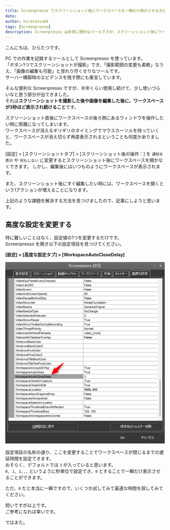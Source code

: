 ```yaml
---
title: Screenpresso でスクリーンショット後にワークスペースを一瞬だけ表示させる方法
date: 
author: hiratatsu04
tags: [Screenpresso]
description: Screenpresso は非常に便利なツールですが、スクリーンショット後にワークスペースが邪魔になってしまうときがあります。この記事ではワークスペースを一瞬だけ表示させる方法について記載します。
---
```


こんにちは、ひらたつです。

PC での作業を記録するツールとして Screenpresso を使っています。  
「ボタン1つでスクリーンショットが撮影」でき、「撮影範囲の変更も柔軟」なうえ、「画像の編集も可能」と至れり尽くせりなツールです。  
サーバー構築時のエビデンスを残す際にも重宝しています。  

そんな便利な Screenpresso ですが、半年くらい使用し続けて、少し使いづらいなと思う部分が出てきました。  
それは**スクリーンショットを撮影した後や画像を編集した後に、ワークスペースが3秒ほど表示され続けること**です。

スクリーンショット直後にワークスペースの後ろ側にあるウィンドウを操作したい時に邪魔になってしまいます。  
ワークスペースが消えるギリギリのタイミングでマウスカーソルを持っていくと、ワークスペースが消え切らず再度表示されるということも何度かありました。

[設定] > [スクリーンショットタブ] > [スクリーンショット後の操作：] を `通知を表示` や `何もしない` に変更するとスクリーンショット後にワークスペースを開かなくできます。
しかし、編集後にはいつものようにワークスペースが表示されます。  

また、スクリーンショット後にすぐ編集したい時には、ワークスペースを開くという1アクションが増えることになります。

上記のような課題を解決する方法を見つけましたので、記事にしようと思います。

## 高度な設定を変更する

特に難しいことはなく、設定値の1つを変更するだけです。  
Screenpresso を開き以下の設定項目を見つけてください。  

**[設定] > [高度な設定タブ] > [WorkspaceAutoCloseDelay]**

![高度な設定](images/workspaceautoclosedelay.png)

設定項目の名称の通り、ここを変更することでワークスペースが閉じるまでの遅延時間を設定できます。  
おそらく、デフォルトでは `3` が入っていると思います。  
`0, 1, 2,,,` というように秒単位で設定でき、`0` とすることで一瞬だけ表示させることができます。

ただ、`0` だと本当に一瞬ですので、いくつか試してみて最適な時間を探してみてください。

短いですが以上です。  
ご参考になれば幸いです。

ではまた。
